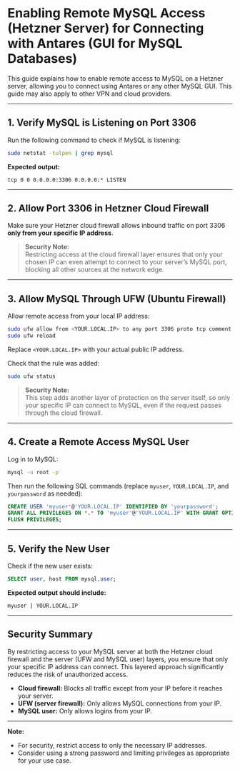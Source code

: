 # Enabling Remote MySQL Access (Hetzner Server) for Connecting with Antares (GUI for MySQL Databases)

This guide explains how to enable remote access to MySQL on a Hetzner server, allowing you to connect using Antares or any other MySQL GUI. This guide may also apply to other VPN and cloud providers.

---

## 1. Verify MySQL is Listening on Port 3306

Run the following command to check if MySQL is listening:

```bash
sudo netstat -tulpen | grep mysql
```

**Expected output:**

```
tcp 0 0 0.0.0.0:3306 0.0.0.0:* LISTEN
```

---

## 2. Allow Port 3306 in Hetzner Cloud Firewall

Make sure your Hetzner cloud firewall allows inbound traffic on port 3306 **only from your specific IP address**.

> **Security Note:**  
> Restricting access at the cloud firewall layer ensures that only your chosen IP can even attempt to connect to your server’s MySQL port, blocking all other sources at the network edge.

---

## 3. Allow MySQL Through UFW (Ubuntu Firewall)

Allow remote access from your local IP address:

```bash
sudo ufw allow from <YOUR.LOCAL.IP> to any port 3306 proto tcp comment 'MySQL remote access for Antares'
sudo ufw reload
```

Replace `<YOUR.LOCAL.IP>` with your actual public IP address.

Check that the rule was added:

```bash
sudo ufw status
```

> **Security Note:**  
> This step adds another layer of protection on the server itself, so only your specific IP can connect to MySQL, even if the request passes through the cloud firewall.

---

## 4. Create a Remote Access MySQL User

Log in to MySQL:

```bash
mysql -u root -p
```

Then run the following SQL commands (replace `myuser`, `YOUR.LOCAL.IP`, and `yourpassword` as needed):

```sql
CREATE USER 'myuser'@'YOUR.LOCAL.IP' IDENTIFIED BY 'yourpassword';
GRANT ALL PRIVILEGES ON *.* TO 'myuser'@'YOUR.LOCAL.IP' WITH GRANT OPTION;
FLUSH PRIVILEGES;
```

---

## 5. Verify the New User

Check if the new user exists:

```sql
SELECT user, host FROM mysql.user;
```

**Expected output should include:**

```
myuser | YOUR.LOCAL.IP
```

---

## Security Summary

By restricting access to your MySQL server at both the Hetzner cloud firewall and the server (UFW and MySQL user) layers, you ensure that only your specific IP address can connect. This layered approach significantly reduces the risk of unauthorized access.

- **Cloud firewall:** Blocks all traffic except from your IP before it reaches your server.
- **UFW (server firewall):** Only allows MySQL connections from your IP.
- **MySQL user:** Only allows logins from your IP.

---

**Note:**  
- For security, restrict access to only the necessary IP addresses.
- Consider using a strong password and limiting privileges as appropriate for your use case.